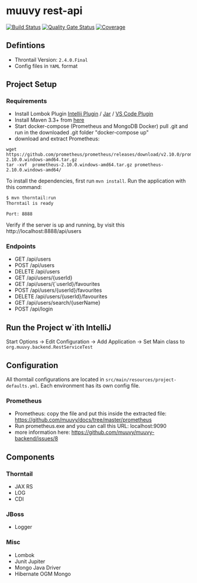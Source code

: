 # muuvy rest-api

[![Build Status](https://travis-ci.org/muuvy/muuvy-backend.svg?branch=master)](https://travis-ci.org/muuvy/muuvy-backend)
[![Quality Gate Status](https://sonarcloud.io/api/project_badges/measure?project=org.muuvy.backend%3Amuuvy-backend&metric=alert_status)](https://sonarcloud.io/dashboard?id=org.muuvy.backend%3Amuuvy-backend)
[![Coverage](https://sonarcloud.io/api/project_badges/measure?project=org.muuvy.backend%3Amuuvy-backend&metric=coverage)](https://sonarcloud.io/dashboard?id=org.muuvy.backend%3Amuuvy-backend)

## Defintions

* Throntail Version: `2.4.0.Final`
* Config files in `YAML` format

## Project Setup

### Requirements

* Install Lombok Plugin [Intellij Plugin](https://plugins.jetbrains.com/plugin/6317-lombok) / [Jar](https://search.maven.org/search?q=g:org.projectlombok%20AND%20a:lombok&core=gav) / [VS Code Plugin](https://marketplace.visualstudio.com/items?itemName=GabrielBB.vscode-lombok)
* Install Maven 3.3+ from [here](https://maven.apache.org/guides/getting-started/)
* Start docker-compose (Prometheus and MongoDB Docker) pull .git and run in the downloaded .git folder "docker-compose up"
* download and extract Prometheus:
```
wget https://github.com/prometheus/prometheus/releases/download/v2.10.0/prometheus-2.10.0.windows-amd64.tar.gz
tar -xvf  prometheus-2.10.0.windows-amd64.tar.gz prometheus-2.10.0.windows-amd64/
```    

To install the dependencies, first run `mvn install`. Run the application with this command:

``` bash
$ mvn thorntail:run
Thorntail is ready
```

`Port: 8888`

Verify if the server is up and running, by visit this http://localhost:8888/api/users

### Endpoints

- GET /api/users
- POST /api/users
- DELETE /api/users
- GET /api/users/{userId}
- GET /api/users/{`userId}/favourites
- POST /api/users/{userId}/favourites
- DELETE /api/users/{userId}/favourites
- GET /api/users/search/{userName}
- POST /api/login

## Run the Project w`ith IntelliJ

Start Options -> Edit Configuration -> Add Application -> Set Main class to
`org.muuvy.backend.RestServiceTest`

## Configuration

All thorntail configurations are located in `src/main/resources/project-defaults.yml`. Each environment has its own config file.

### Prometheus

- Prometheus: copy the file and put this inside the extracted file: https://github.com/muuvy/docs/tree/master/prometheus
- Run prometheus.exe and you can call this URL: localhost:9090
- more information here: https://github.com/muuvy/muuvy-backend/issues/8

## Components

### Thorntail

* JAX RS
* LOG
* CDI

### JBoss

* Logger

### Misc

* Lombok
* Junit Jupiter
* Mongo Java Driver
* Hibernate OGM Mongo
